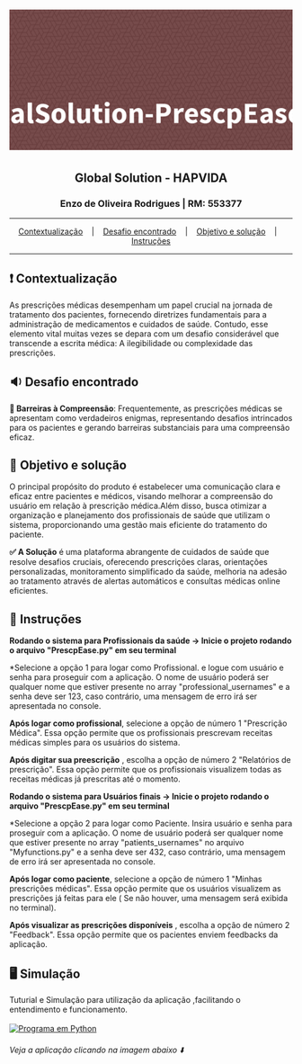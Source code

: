 
<h1 align="center">
        <img alt="Banner" title="#Banner" style="object-fit: cover; height:250px;" src="/GlobalSolution-PrescpEase-banner.png"  /> 
</h1>

<h2 align="center">Global Solution - HAPVIDA</h2>
<h3 align="center">Enzo de Oliveira Rodrigues | RM: 553377</h3>


<hr/>

<p align="center">
  <a href="#pushpin-Contextualização">Contextualização</a>
  &nbsp;&nbsp;&nbsp;|&nbsp;&nbsp;&nbsp;
  <a href="#bulb-Desafio">Desafio encontrado</a>
  &nbsp;&nbsp;&nbsp;|&nbsp;&nbsp;&nbsp;
  <a href="#hammer_and_wrench-Objetivos">Objetivo e solução</a>
  &nbsp;&nbsp;&nbsp;|&nbsp;&nbsp;&nbsp;
  <a href="#desktop_computer-Instruções">Instruções</a>
</p>

<hr/>

## :heavy_exclamation_mark: Contextualização
As prescrições médicas desempenham um papel crucial na jornada de tratamento dos pacientes, fornecendo diretrizes fundamentais para a administração de medicamentos e cuidados de saúde. Contudo, esse elemento vital muitas vezes se depara com um desafio considerável que transcende a escrita médica: A ilegibilidade ou complexidade das prescrições.


## :sound: Desafio encontrado
**🔴 Barreiras à Compreensão**:
Frequentemente, as prescrições médicas se apresentam como verdadeiros enigmas, representando desafios intrincados para os pacientes e gerando barreiras substanciais para uma compreensão eficaz. 

## :dart: Objetivo e solução

O principal propósito do produto é estabelecer uma comunicação clara e eficaz entre pacientes e médicos, visando melhorar a compreensão do usuário em relação à prescrição médica.Além disso, busca otimizar a organização e planejamento dos profissionais de saúde que utilizam o sistema, proporcionando uma gestão mais eficiente do tratamento do paciente.

**✅ A Solução**  é uma plataforma abrangente de cuidados de saúde que resolve desafios cruciais, oferecendo prescrições claras, orientações personalizadas, monitoramento simplificado da saúde, melhoria na adesão ao tratamento através de alertas automáticos e consultas médicas online eficientes.



## :memo: Instruções


**Rodando o sistema para Profissionais da saúde -> Inicie o projeto rodando o arquivo "PrescpEase.py" em seu terminal**

*Selecione a opção 1 para logar como Profissional. e logue com usuário e senha para proseguir com a aplicação. O nome de usuário poderá ser qualquer nome que estiver presente no array "professional_usernames" e a senha deve ser 123, caso contrário, uma mensagem de erro irá ser apresentada no console.

**Após logar como profissional**, selecione a opção de número 1 "Prescrição Médica". Essa opção permite que os profissionais prescrevam receitas médicas simples para os usuários do sistema. 

**Após digitar sua preescrição** , escolha a opção de número 2 "Relatórios de prescrição". Essa opção permite que os profissionais visualizem todas as receitas médicas já prescritas até o momento.

**Rodando o sistema para Usuários finais -> Inicie o projeto rodando o arquivo "PrescpEase.py" em seu terminal**

*Selecione a opção 2 para logar como Paciente. Insira usuário e senha para proseguir com a aplicação. O nome de usuário poderá ser qualquer nome que estiver presente no array "patients_usernames" no arquivo "Myfunctions.py" e a senha deve ser 432, caso contrário, uma mensagem de erro irá ser apresentada no console.

**Após logar como paciente**, selecione a opção de número 1 "Minhas prescrições médicas". Essa opção permite que os usuários visualizem as prescrições já feitas para ele ( Se não houver, uma mensagem será exibida no terminal).

**Após visualizar as prescrições disponíveis** , escolha a opção de número 2 "Feedback". Essa opção permite que os pacientes enviem feedbacks da aplicação.














## :desktop_computer: Simulação
Tuturial e Simulação para utilização da aplicação ,facilitando o entendimento e funcionamento.
<br/><br/>
<a href="#LinkVideoYoutube" target="_blank">
  <img src="/Checkpoint01-Edge.png" alt="Programa em Python" />
</a>
<h6>Veja a aplicação clicando na imagem abaixo ⬇️<h6> 

